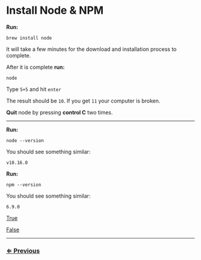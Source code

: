 # Install Node & NPM

**Run:**

`brew install node`

It will take a few minutes for the download and installation process to complete.

After it is complete **run:**

`node`

Type `5+5` and hit `enter`

The result should be `10`.  If you get `11` your computer is broken.

**Quit** node by pressing **control C** two times.

---

**Run:**

`node --version`

You should see something similar:

```
v10.16.0
```

**Run:**

`npm --version`

You should see something similar:

```
6.9.0
```

[True](../eslint-liveServer/eslint-liveServer.md)

[False](../../error/error.md)

---
### [⇐ Previous](../vs-code/open-vscode.md)
